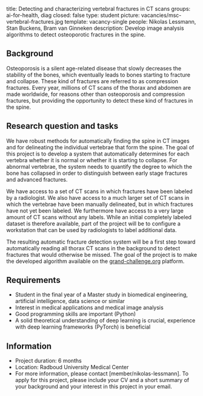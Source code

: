 title: Detecting and characterizing vertebral fractures in CT scans
groups: ai-for-health, diag
closed: false
type: student
picture: vacancies/msc-vertebral-fractures.jpg
template: vacancy-single
people: Nikolas Lessmann, Stan Buckens, Bram van Ginneken
description: Develop image analysis algorithms to detect osteoporotic fractures in the spine.

## Background
Osteoporosis is a silent age-related disease that slowly decreases the stability of the bones, which eventually leads to
bones starting to fracture and collapse. These kind of fractures are referred to as compression fractures. Every year,
millions of CT scans of the thorax and abdomen are made worldwide, for reasons other than osteoporosis and compression
fractures, but providing the opportunity to detect these kind of fractures in the spine.

## Research question and tasks
We have robust methods for automatically finding the spine in CT images and for delineating the individual vertebrae
that form the spine. The goal of this project is to develop a system that automatically determines for each vertebra
whether it is normal or whether it is starting to collapse. For abnormal vertebrae, the system needs to quantify the
degree to which the bone has collapsed in order to distinguish between early stage fractures and advanced fractures.

We have access to a set of CT scans in which fractures have been labeled by a radiologist. We also have access to a much
larger set of CT scans in which the vertebrae have been manually delineated, but in which fractures have not yet been
labeled. We furthermore have access to a very large amount of CT scans without any labels. While an initial completely
labeled dataset is therefore available, part of the project will be to configure a workstation that can be used by
radiologists to label additional data.

The resulting automatic fracture detection system will be a first step toward automatically reading all thorax CT scans
in the background to detect fractures that would otherwise be missed. The goal of the project is to make the developed
algorithm available on the [grand-challenge.org](https://grand-challenge.org) platform.

## Requirements
- Student in the final year of a Master study in biomedical engineering, artificial intelligence, data science or similar
- Interest in medical applications and medical image analysis
- Good programming skills are important (Python)
- A solid theoretical understanding of deep learning is crucial, experience with deep learning frameworks (PyTorch)
  is beneficial

## Information
- Project duration: 6 months
- Location: Radboud University Medical Center
- For more information, please contact [member/nikolas-lessmann]. To apply for this project, please include your CV and
  a short summary of your background and your interest in this project in your email.
